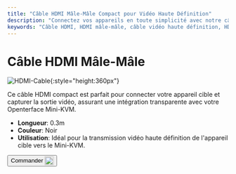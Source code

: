 ```yaml
---
title: "Câble HDMI Mâle-Mâle Compact pour Vidéo Haute Définition"
description: "Connectez vos appareils en toute simplicité avec notre câble HDMI mâle-mâle compact, parfait pour la transmission vidéo haute définition."
keywords: "Câble HDMI, HDMI mâle-mâle, câble vidéo haute définition, HDMI compact"
---
```


# Câble HDMI Mâle-Mâle

![HDMI-Cable](https://assets.openterface.com/images/product/part/OP-03-CABLE30-HDMI.webp){:style="height:360px"}

Ce câble HDMI compact est parfait pour connecter votre appareil cible et capturer la sortie vidéo, assurant une intégration transparente avec votre Openterface Mini-KVM.

- **Longueur**: 0.3m
- **Couleur**: Noir
- **Utilisation**: Idéal pour la transmission vidéo haute définition de l'appareil cible vers le Mini-KVM.

<button class="md-button" onclick="window.location.href='https://shop.techxartisan.com/products/hdmi-male-to-male-cable'"> Commander <img src="https://assets.openterface.com/images/trademark/txa.svg" alt="TxA Shop" style="vertical-align: middle; height: 20px;"></button>